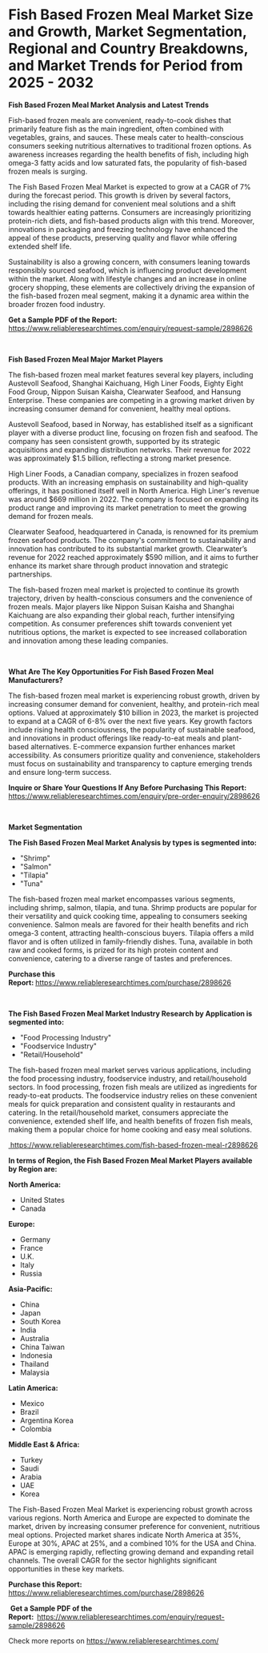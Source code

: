 <p><h1>Fish Based Frozen Meal Market Size and Growth, Market Segmentation, Regional and Country Breakdowns, and Market Trends for Period from 2025 -  2032</h1></p><p><strong>Fish Based Frozen Meal Market Analysis and Latest Trends</strong></p>
<p><p>Fish-based frozen meals are convenient, ready-to-cook dishes that primarily feature fish as the main ingredient, often combined with vegetables, grains, and sauces. These meals cater to health-conscious consumers seeking nutritious alternatives to traditional frozen options. As awareness increases regarding the health benefits of fish, including high omega-3 fatty acids and low saturated fats, the popularity of fish-based frozen meals is surging.</p><p>The Fish Based Frozen Meal Market is expected to grow at a CAGR of 7% during the forecast period. This growth is driven by several factors, including the rising demand for convenient meal solutions and a shift towards healthier eating patterns. Consumers are increasingly prioritizing protein-rich diets, and fish-based products align with this trend. Moreover, innovations in packaging and freezing technology have enhanced the appeal of these products, preserving quality and flavor while offering extended shelf life.</p><p>Sustainability is also a growing concern, with consumers leaning towards responsibly sourced seafood, which is influencing product development within the market. Along with lifestyle changes and an increase in online grocery shopping, these elements are collectively driving the expansion of the fish-based frozen meal segment, making it a dynamic area within the broader frozen food industry.</p></p>
<p><strong>Get a Sample PDF of the Report:&nbsp;</strong> <a href="https://www.reliableresearchtimes.com/enquiry/request-sample/2898626?utm_campaign=3532&utm_medium=2&utm_source=Github&utm_content=ia&utm_term=15032025&utm_id=fish-based-frozen-meal">https://www.reliableresearchtimes.com/enquiry/request-sample/2898626</a></p>
<p>&nbsp;</p>
<p><strong>Fish Based Frozen Meal Major Market Players</strong></p>
<p><p>The fish-based frozen meal market features several key players, including Austevoll Seafood, Shanghai Kaichuang, High Liner Foods, Eighty Eight Food Group, Nippon Suisan Kaisha, Clearwater Seafood, and Hansung Enterprise. These companies are competing in a growing market driven by increasing consumer demand for convenient, healthy meal options.</p><p>Austevoll Seafood, based in Norway, has established itself as a significant player with a diverse product line, focusing on frozen fish and seafood. The company has seen consistent growth, supported by its strategic acquisitions and expanding distribution networks. Their revenue for 2022 was approximately $1.5 billion, reflecting a strong market presence.</p><p>High Liner Foods, a Canadian company, specializes in frozen seafood products. With an increasing emphasis on sustainability and high-quality offerings, it has positioned itself well in North America. High Liner's revenue was around $669 million in 2022. The company is focused on expanding its product range and improving its market penetration to meet the growing demand for frozen meals.</p><p>Clearwater Seafood, headquartered in Canada, is renowned for its premium frozen seafood products. The company's commitment to sustainability and innovation has contributed to its substantial market growth. Clearwater’s revenue for 2022 reached approximately $590 million, and it aims to further enhance its market share through product innovation and strategic partnerships.</p><p>The fish-based frozen meal market is projected to continue its growth trajectory, driven by health-conscious consumers and the convenience of frozen meals. Major players like Nippon Suisan Kaisha and Shanghai Kaichuang are also expanding their global reach, further intensifying competition. As consumer preferences shift towards convenient yet nutritious options, the market is expected to see increased collaboration and innovation among these leading companies.</p></p>
<p>&nbsp;</p>
<p><strong>What Are The Key Opportunities For Fish Based Frozen Meal Manufacturers?</strong></p>
<p><p>The fish-based frozen meal market is experiencing robust growth, driven by increasing consumer demand for convenient, healthy, and protein-rich meal options. Valued at approximately $10 billion in 2023, the market is projected to expand at a CAGR of 6-8% over the next five years. Key growth factors include rising health consciousness, the popularity of sustainable seafood, and innovations in product offerings like ready-to-eat meals and plant-based alternatives. E-commerce expansion further enhances market accessibility. As consumers prioritize quality and convenience, stakeholders must focus on sustainability and transparency to capture emerging trends and ensure long-term success.</p></p>
<p><strong>Inquire or Share Your Questions If Any Before Purchasing This Report:</strong> <a href="https://www.reliableresearchtimes.com/enquiry/pre-order-enquiry/2898626?utm_campaign=3532&utm_medium=2&utm_source=Github&utm_content=ia&utm_term=15032025&utm_id=fish-based-frozen-meal">https://www.reliableresearchtimes.com/enquiry/pre-order-enquiry/2898626</a></p>
<p>&nbsp;</p>
<p><strong>Market Segmentation</strong></p>
<p><strong>The Fish Based Frozen Meal Market Analysis by types is segmented into:</strong></p>
<p><ul><li>"Shrimp"</li><li>"Salmon"</li><li>"Tilapia"</li><li>"Tuna"</li></ul></p>
<p><p>The fish-based frozen meal market encompasses various segments, including shrimp, salmon, tilapia, and tuna. Shrimp products are popular for their versatility and quick cooking time, appealing to consumers seeking convenience. Salmon meals are favored for their health benefits and rich omega-3 content, attracting health-conscious buyers. Tilapia offers a mild flavor and is often utilized in family-friendly dishes. Tuna, available in both raw and cooked forms, is prized for its high protein content and convenience, catering to a diverse range of tastes and preferences.</p></p>
<p><strong>Purchase this Report:&nbsp;</strong><a href="https://www.reliableresearchtimes.com/purchase/2898626?utm_campaign=3532&utm_medium=2&utm_source=Github&utm_content=ia&utm_term=15032025&utm_id=fish-based-frozen-meal">https://www.reliableresearchtimes.com/purchase/2898626</a></p>
<p>&nbsp;</p>
<p><strong>The Fish Based Frozen Meal Market Industry Research by Application is segmented into:</strong></p>
<p><ul><li>"Food Processing Industry"</li><li>"Foodservice Industry"</li><li>"Retail/Household"</li></ul></p>
<p><p>The fish-based frozen meal market serves various applications, including the food processing industry, foodservice industry, and retail/household sectors. In food processing, frozen fish meals are utilized as ingredients for ready-to-eat products. The foodservice industry relies on these convenient meals for quick preparation and consistent quality in restaurants and catering. In the retail/household market, consumers appreciate the convenience, extended shelf life, and health benefits of frozen fish meals, making them a popular choice for home cooking and easy meal solutions.</p></p>
<p><a href="https://www.reliableresearchtimes.com/fish-based-frozen-meal-r2898626?utm_campaign=3532&utm_medium=2&utm_source=Github&utm_content=ia&utm_term=15032025&utm_id=fish-based-frozen-meal">&nbsp;https://www.reliableresearchtimes.com/fish-based-frozen-meal-r2898626</a></p>
<p><strong>In terms of Region, the Fish Based Frozen Meal Market Players available by Region are:</strong></p>
<p>
    <p> <strong> North America: </strong>
        <ul>
            <li>United States</li>
            <li>Canada</li>
        </ul>
        </p> 
    <p> <strong> Europe: </strong>
        <ul>
            <li>Germany</li>
            <li>France</li>
            <li>U.K.</li>
            <li>Italy</li>
            <li>Russia</li>
        </ul>
        </p> 
    <p> <strong> Asia-Pacific: </strong>
        <ul>
            <li>China</li>
            <li>Japan</li>
            <li>South Korea</li>
            <li>India</li>
            <li>Australia</li>
            <li>China Taiwan</li>
            <li>Indonesia</li>
            <li>Thailand</li>
            <li>Malaysia</li>
        </ul>
        </p> 
    <p> <strong> Latin America: </strong>
        <ul>
            <li>Mexico</li>
            <li>Brazil</li>
            <li>Argentina Korea</li>
            <li>Colombia</li>
        </ul>
        </p> 
    <p> <strong> Middle East & Africa: </strong>
        <ul>
            <li>Turkey</li>
            <li>Saudi</li>
            <li>Arabia</li>
            <li>UAE</li>
            <li>Korea</li>
        </ul>
    </p>
    </p>
<p><p>The Fish-Based Frozen Meal Market is experiencing robust growth across various regions. North America and Europe are expected to dominate the market, driven by increasing consumer preference for convenient, nutritious meal options. Projected market shares indicate North America at 35%, Europe at 30%, APAC at 25%, and a combined 10% for the USA and China. APAC is emerging rapidly, reflecting growing demand and expanding retail channels. The overall CAGR for the sector highlights significant opportunities in these key markets.</p></p>
<p><strong>Purchase this Report: </strong><a href="https://www.reliableresearchtimes.com/purchase/2898626?utm_campaign=3532&utm_medium=2&utm_source=Github&utm_content=ia&utm_term=15032025&utm_id=fish-based-frozen-meal">https://www.reliableresearchtimes.com/purchase/2898626</a></p>
<p>&nbsp;<strong>Get a Sample PDF of the Report:&nbsp;&nbsp;</strong><a href="https://www.reliableresearchtimes.com/enquiry/request-sample/2898626?utm_campaign=3532&utm_medium=2&utm_source=Github&utm_content=ia&utm_term=15032025&utm_id=fish-based-frozen-meal">https://www.reliableresearchtimes.com/enquiry/request-sample/2898626</a></p>
<p><strong></strong></p>
<p>Check more reports on <a href="https://www.reliableresearchtimes.com/?utm_campaign=3532&utm_medium=2&utm_source=Github&utm_content=ia&utm_term=15032025&utm_id=fish-based-frozen-meal">https://www.reliableresearchtimes.com/</a></p>